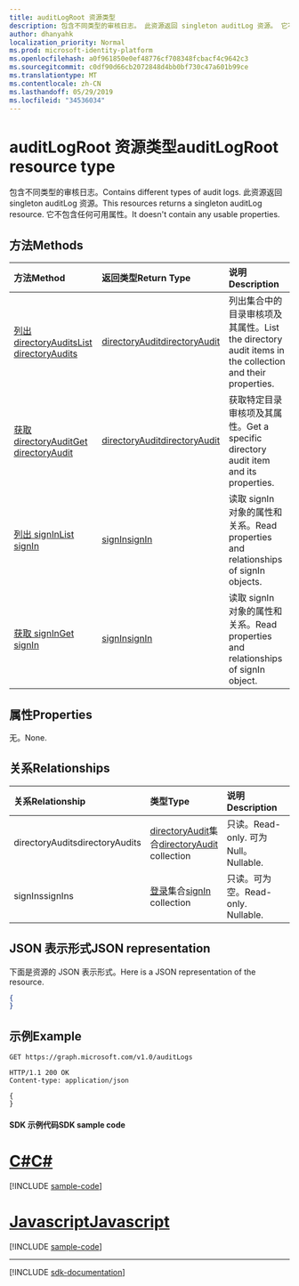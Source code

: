 ```yaml
---
title: auditLogRoot 资源类型
description: 包含不同类型的审核日志。 此资源返回 singleton auditLog 资源。 它不包含任何可用属性。
author: dhanyahk
localization_priority: Normal
ms.prod: microsoft-identity-platform
ms.openlocfilehash: a0f961850e0ef48776cf708348fcbacf4c9642c3
ms.sourcegitcommit: c0df90d66cb2072848d4bb0bf730c47a601b99ce
ms.translationtype: MT
ms.contentlocale: zh-CN
ms.lasthandoff: 05/29/2019
ms.locfileid: "34536034"
---
```

# <a name="auditlogroot-resource-type"></a><span data-ttu-id="2e034-105">auditLogRoot 资源类型</span><span class="sxs-lookup"><span data-stu-id="2e034-105">auditLogRoot resource type</span></span>

<span data-ttu-id="2e034-106">包含不同类型的审核日志。</span><span class="sxs-lookup"><span data-stu-id="2e034-106">Contains different types of audit logs.</span></span> <span data-ttu-id="2e034-107">此资源返回 singleton auditLog 资源。</span><span class="sxs-lookup"><span data-stu-id="2e034-107">This resources returns a singleton auditLog resource.</span></span> <span data-ttu-id="2e034-108">它不包含任何可用属性。</span><span class="sxs-lookup"><span data-stu-id="2e034-108">It doesn't contain any usable properties.</span></span>

## <a name="methods"></a><span data-ttu-id="2e034-109">方法</span><span class="sxs-lookup"><span data-stu-id="2e034-109">Methods</span></span>

| <span data-ttu-id="2e034-110">方法</span><span class="sxs-lookup"><span data-stu-id="2e034-110">Method</span></span>           | <span data-ttu-id="2e034-111">返回类型</span><span class="sxs-lookup"><span data-stu-id="2e034-111">Return Type</span></span>    |<span data-ttu-id="2e034-112">说明</span><span class="sxs-lookup"><span data-stu-id="2e034-112">Description</span></span>|
|:---------------|:--------|:----------|
|[<span data-ttu-id="2e034-113">列出 directoryAudits</span><span class="sxs-lookup"><span data-stu-id="2e034-113">List directoryAudits</span></span>](../api/directoryaudit-list.md) | [<span data-ttu-id="2e034-114">directoryAudit</span><span class="sxs-lookup"><span data-stu-id="2e034-114">directoryAudit</span></span>](directoryaudit.md) |<span data-ttu-id="2e034-115">列出集合中的目录审核项及其属性。</span><span class="sxs-lookup"><span data-stu-id="2e034-115">List the directory audit items in the collection and their properties.</span></span>|
|[<span data-ttu-id="2e034-116">获取 directoryAudit</span><span class="sxs-lookup"><span data-stu-id="2e034-116">Get directoryAudit</span></span>](../api/directoryaudit-get.md) | [<span data-ttu-id="2e034-117">directoryAudit</span><span class="sxs-lookup"><span data-stu-id="2e034-117">directoryAudit</span></span>](directoryaudit.md) |<span data-ttu-id="2e034-118">获取特定目录审核项及其属性。</span><span class="sxs-lookup"><span data-stu-id="2e034-118">Get a specific directory audit item and its properties.</span></span>|
|[<span data-ttu-id="2e034-119">列出 signIn</span><span class="sxs-lookup"><span data-stu-id="2e034-119">List signIn</span></span>](../api/signin-list.md) | [<span data-ttu-id="2e034-120">signIn</span><span class="sxs-lookup"><span data-stu-id="2e034-120">signIn</span></span>](signin.md) |<span data-ttu-id="2e034-121">读取 signIn 对象的属性和关系。</span><span class="sxs-lookup"><span data-stu-id="2e034-121">Read properties and relationships of signIn objects.</span></span>|
|[<span data-ttu-id="2e034-122">获取 signIn</span><span class="sxs-lookup"><span data-stu-id="2e034-122">Get signIn</span></span>](../api/signin-get.md) | [<span data-ttu-id="2e034-123">signIn</span><span class="sxs-lookup"><span data-stu-id="2e034-123">signIn</span></span>](signin.md) |<span data-ttu-id="2e034-124">读取 signIn 对象的属性和关系。</span><span class="sxs-lookup"><span data-stu-id="2e034-124">Read properties and relationships of signIn object.</span></span>|

## <a name="properties"></a><span data-ttu-id="2e034-125">属性</span><span class="sxs-lookup"><span data-stu-id="2e034-125">Properties</span></span>

<span data-ttu-id="2e034-126">无。</span><span class="sxs-lookup"><span data-stu-id="2e034-126">None.</span></span>

## <a name="relationships"></a><span data-ttu-id="2e034-127">关系</span><span class="sxs-lookup"><span data-stu-id="2e034-127">Relationships</span></span>

| <span data-ttu-id="2e034-128">关系</span><span class="sxs-lookup"><span data-stu-id="2e034-128">Relationship</span></span> | <span data-ttu-id="2e034-129">类型</span><span class="sxs-lookup"><span data-stu-id="2e034-129">Type</span></span>   |<span data-ttu-id="2e034-130">说明</span><span class="sxs-lookup"><span data-stu-id="2e034-130">Description</span></span>|
|:---------------|:--------|:----------|
|<span data-ttu-id="2e034-131">directoryAudits</span><span class="sxs-lookup"><span data-stu-id="2e034-131">directoryAudits</span></span>|<span data-ttu-id="2e034-132">[directoryAudit](directoryaudit.md)集合</span><span class="sxs-lookup"><span data-stu-id="2e034-132">[directoryAudit](directoryaudit.md) collection</span></span>| <span data-ttu-id="2e034-133">只读。</span><span class="sxs-lookup"><span data-stu-id="2e034-133">Read-only.</span></span> <span data-ttu-id="2e034-134">可为 Null。</span><span class="sxs-lookup"><span data-stu-id="2e034-134">Nullable.</span></span>|
|<span data-ttu-id="2e034-135">signIns</span><span class="sxs-lookup"><span data-stu-id="2e034-135">signIns</span></span>|<span data-ttu-id="2e034-136">[登录](signin.md)集合</span><span class="sxs-lookup"><span data-stu-id="2e034-136">[signIn](signin.md) collection</span></span>| <span data-ttu-id="2e034-p104">只读。可为空。</span><span class="sxs-lookup"><span data-stu-id="2e034-p104">Read-only. Nullable.</span></span>|

## <a name="json-representation"></a><span data-ttu-id="2e034-139">JSON 表示形式</span><span class="sxs-lookup"><span data-stu-id="2e034-139">JSON representation</span></span>

<span data-ttu-id="2e034-140">下面是资源的 JSON 表示形式。</span><span class="sxs-lookup"><span data-stu-id="2e034-140">Here is a JSON representation of the resource.</span></span>

<!--{
  "blockType": "resource",
  "optionalProperties": [],
  "baseType": "microsoft.graph.entity",
  "@odata.type": "microsoft.graph.auditLogRoot"
}-->

```json
{
}
```

## <a name="example"></a><span data-ttu-id="2e034-141">示例</span><span class="sxs-lookup"><span data-stu-id="2e034-141">Example</span></span>

<!-- {
  "blockType": "request",
  "name": "get_auditLogs"
}-->
```http
GET https://graph.microsoft.com/v1.0/auditLogs
```

<!-- {
  "blockType": "response",
  "truncated": true,
  "@odata.type": "microsoft.graph.auditLogRoot"
} -->
```http
HTTP/1.1 200 OK
Content-type: application/json

{
}
```
#### <a name="sdk-sample-code"></a><span data-ttu-id="2e034-142">SDK 示例代码</span><span class="sxs-lookup"><span data-stu-id="2e034-142">SDK sample code</span></span>
# <a name="ctabcs"></a>[<span data-ttu-id="2e034-143">C#</span><span class="sxs-lookup"><span data-stu-id="2e034-143">C#</span></span>](#tab/cs)
[!INCLUDE [sample-code](../includes/get_auditLogs-Cs-snippets.md)]

# <a name="javascripttabjavascript"></a>[<span data-ttu-id="2e034-144">Javascript</span><span class="sxs-lookup"><span data-stu-id="2e034-144">Javascript</span></span>](#tab/javascript)
[!INCLUDE [sample-code](../includes/get_auditLogs-Javascript-snippets.md)]

---

[!INCLUDE [sdk-documentation](../includes/snippets_sdk_documentation_link.md)]

<!-- uuid: 8fcb5dbc-d5aa-4681-8e31-b001d5168d79
2015-10-25 14:57:30 UTC -->
<!-- {
  "type": "#page.annotation",
  "description": "auditLogRoot resource",
  "keywords": "",
  "section": "documentation",
  "tocPath": "",
  "suppressions": [
    "Error: /api-reference/v1.0/resources/auditlogroot.md:\r\n      BookmarkMissing: '[#tab/cs](C#)'. Did you mean: #c (score: 5)",
    "Error: /api-reference/v1.0/resources/auditlogroot.md:\r\n      BookmarkMissing: '[#tab/javascript](Javascript)'. Did you mean: #javascript (score: 4)"
  ]
}-->

